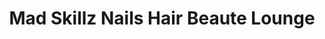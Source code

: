 ---
title: "Mad Skillz Nails Hair Beaute Lounge"
url: /mesa/mad-skillz-nails-hair-beaute-lounge/
shop: hairdresser
---